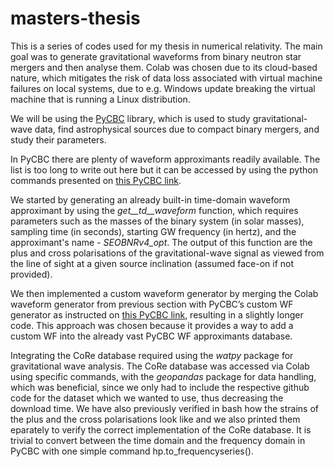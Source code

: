 # masters-thesis

This is a series of codes used for my thesis in numerical relativity. The main goal was to generate gravitational waveforms from binary neutron star mergers and then analyse them. Colab was chosen due to its cloud-based nature, which mitigates the risk of data loss
associated with virtual machine failures on local systems, due to e.g. Windows update
breaking the virtual machine that is running a Linux distribution.


We will be using the [PyCBC](http://github.com/ligo-cbc/pycbc) library, which is used to study gravitational-wave data, find astrophysical sources due to compact binary mergers, and study their parameters.





In PyCBC there are plenty of waveform approximants readily available. The list is too long to write out here but it can be accessed by using the python commands presented on [this PyCBC link](https://pycbc.org/pycbc/latest/html/waveform.html).

We started by generating an already built-in time-domain waveform approximant by using the _get__td__waveform_ function, which requires parameters such as the masses of the binary system (in solar masses), sampling time (in seconds), starting GW frequency (in hertz), and the approximant's name - _SEOBNRv4_opt_. The output of this function are the plus and cross polarisations of the gravitational-wave signal as viewed from the line of sight at a given source inclination (assumed face-on if not provided).




We then implemented a custom waveform generator by merging the Colab waveform generator from previous section with PyCBC’s custom WF generator as instructed on [this PyCBC link](https://pycbc.org/pycbc/latest/html/waveform.html#adding-a-custom-waveform), resulting in a slightly longer code. This approach was chosen because it provides a way to add a custom WF into the already vast PyCBC WF approximants database.





Integrating the CoRe database required using the _watpy_ package for gravitational wave analysis. The CoRe database was accessed via Colab using specific commands, with the _geopandas_ package for data handling, which was beneficial, since we only had to include the respective github code for the dataset which we wanted to use, thus decreasing the download time. We have also previously verified in bash how the strains of the plus and the cross polarisations look like and we also printed them eparately to verify the correct implementation of the CoRe database. It is trivial to convert between the time domain and the frequency domain in PyCBC with one simple command hp.to_frequencyseries().




